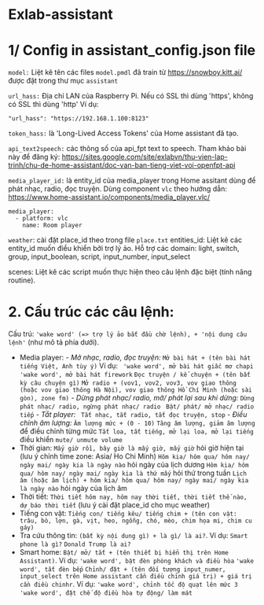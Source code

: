 # Exlab-assistant

# 1/ Config in assistant_config.json file

```model:``` Liệt kê tên các files ```model.pmdl``` đã train từ https://snowboy.kitt.ai/ được đặt trong thư mục ```assistant```

```url_hass:``` Địa chỉ LAN của Raspberry Pi. Nếu có SSL thì dùng 'https', không có SSL thì dùng 'http'
Ví dụ:
```
"url_hass": "https://192.168.1.100:8123"
```
```token_hass:``` là 'Long-Lived Access Tokens' của Home assistant đã tạo.

```api_text2speech:``` các thông số của api_fpt text to speech.
Tham khảo bài này để đăng ký: https://sites.google.com/site/exlabvn/thu-vien-lap-trinh/chu-de-home-assistant/doc-van-ban-tieng-viet-voi-openfpt-api

```media_player_id:``` là entity_id của media_player trong Home assitant dùng để phát nhạc, radio, đọc truyện.
Dùng component ```vlc``` theo hướng dẫn: https://www.home-assistant.io/components/media_player.vlc/
```
media_player:
  - platform: vlc
    name: Room player
```
```weather```: cài đặt place_id theo trong file ```place.txt```
entities_id: Liệt kê các entity_id muốn điều khiển bởi trợ lý ảo.
Hỗ trợ các domain: light, switch, group, input_boolean, script, input_number, input_select

scenes: Liệt kê các script muốn thực hiện theo câu lệnh đặc biệt (tính năng routine).

# 2. Cấu trúc các câu lệnh: 
Cấu trú: ```'wake word' (=> trợ lý ảo bắt đầu chờ lệnh), + 'nội dung câu lệnh'``` (như mô tả phía dưới).
* Media player:
*- Mở nhạc, radio, đọc truyện:*
```Mở bài hát + (tên bài hát tiếng Việt, Anh tùy ý)```
Ví dụ:
``` 'wake word', mở bài hát giấc mơ chapi```
``` 'wake word', mở bài hát firework```
```Đọc truyện / kể chuyện + (tên bất kỳ câu chuyện gì)```
```Mở radio + (vov1, vov2, vov3, vov giao thông (hoặc vov giao thông Hà Nội), vov giao thông Hồ Chí Minh (hoặc sài gòn), zone fm)```
*- Dừng phát nhạc/ radio, mở/ phát lại sau khi dừng:*
```Dừng phát nhạc/ radio, ngừng phát nhạc/ radio ```
```Bật/ phát/ mở nhạc/ radio tiếp```
*- Tắt player:*
``` Tắt nhạc, tắt radio, tắt đọc truyện, stop```
*- Điều chỉnh âm lượng:*
```Âm lượng mức + (0 - 10)```
```Tăng âm lượng, giảm âm lượng ``` để điều chỉnh từng mức
```Tắt loa, tắt tiếng, mở lại loa, mở lại tiếng``` điều khiển ```mute/ unmute volume```
* Thời gian:
```Mấy giờ rồi, bây giờ là mấy giờ, mấy giờ``` hỏi giờ hiện tại (lưu ý chỉnh time zone: Asia/ Ho Chi Minh)
```Hôm kia/ hôm qua/ hôm nay/ ngày mai/ ngày kia là ngày nào``` hỏi ngày của lịch dương
```Hôm kia/ hôm qua/ hôm nay/ ngày mai/ ngày kia là thứ mấy``` hỏi thứ trong tuần
```Lịch âm (hoặc âm lịch) + hôm kia/ hôm qua/ hôm nay/ ngày mai/ ngày kia là ngày nào``` hỏi ngày của lịch âm
* Thời tiết:
```Thời tiết hôm nay, hôm nay thời tiết, thời tiết thế nào, dự báo thời tiết``` (lưu ý cài đặt place_id cho mục weather)
* Tiếng con vật:
```Tiếng con/ tiếng kêu/ tiếng chim + (tên con vật: trâu, bò, lợn, gà, vịt, heo, ngỗng, chó, mèo, chim họa mi, chim cu gáy)```
* Tra cứu thông tin:
```(bất kỳ nội dung gì) + là gì/ là ai?```. Ví dụ:
```Smart phone là gì?```
```Donald Trump là ai?```
* Smart home:
```Bật/ mở/ tắt + (tên thiết bị hiển thị trên Home Assistant)```. Ví dụ: 
```'wake word', bật đèn phòng khách và điều hòa```
```'wake word', tắt đèn bếp```
```Chỉnh/ đặt + (tên đối tượng input_numer, input_select trên Home assistant cần điều chỉnh giá trị) + giá trị cần điều chinhr```. Ví dụ:
```'wake word', chỉnh tốc độ quạt lên mức 3```
```'wake word', đặt chế độ điều hòa tự động/ làm mát```




